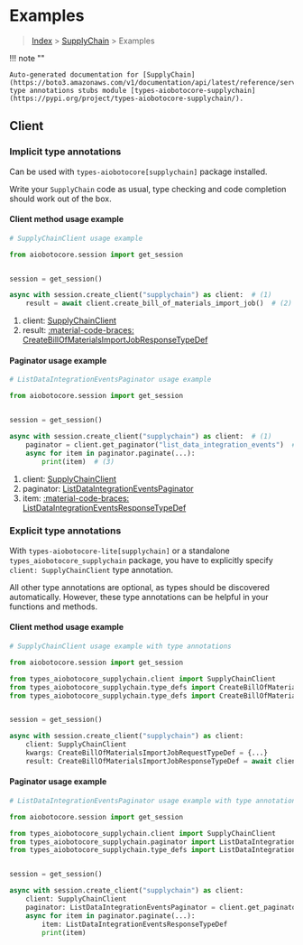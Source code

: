 # Examples

> [Index](../README.md) > [SupplyChain](./README.md) > Examples

!!! note ""

    Auto-generated documentation for [SupplyChain](https://boto3.amazonaws.com/v1/documentation/api/latest/reference/services/supplychain.html#supplychain)
    type annotations stubs module [types-aiobotocore-supplychain](https://pypi.org/project/types-aiobotocore-supplychain/).

## Client

### Implicit type annotations

Can be used with `types-aiobotocore[supplychain]` package installed.

Write your `SupplyChain` code as usual,
type checking and code completion should work out of the box.



#### Client method usage example

```python
# SupplyChainClient usage example

from aiobotocore.session import get_session


session = get_session()

async with session.create_client("supplychain") as client:  # (1)
    result = await client.create_bill_of_materials_import_job()  # (2)
```

1. client: [SupplyChainClient](./client.md)
2. result: [:material-code-braces: CreateBillOfMaterialsImportJobResponseTypeDef](./type_defs.md#createbillofmaterialsimportjobresponsetypedef)



#### Paginator usage example

```python
# ListDataIntegrationEventsPaginator usage example

from aiobotocore.session import get_session


session = get_session()

async with session.create_client("supplychain") as client:  # (1)
    paginator = client.get_paginator("list_data_integration_events")  # (2)
    async for item in paginator.paginate(...):
        print(item)  # (3)
```

1. client: [SupplyChainClient](./client.md)
2. paginator: [ListDataIntegrationEventsPaginator](./paginators.md#listdataintegrationeventspaginator)
3. item: [:material-code-braces: ListDataIntegrationEventsResponseTypeDef](./type_defs.md#listdataintegrationeventsresponsetypedef)




### Explicit type annotations

With `types-aiobotocore-lite[supplychain]`
or a standalone `types_aiobotocore_supplychain` package, you have to explicitly specify
`client: SupplyChainClient` type annotation.

All other type annotations are optional, as types should be discovered automatically.
However, these type annotations can be helpful in your functions and methods.


#### Client method usage example

```python
# SupplyChainClient usage example with type annotations

from aiobotocore.session import get_session

from types_aiobotocore_supplychain.client import SupplyChainClient
from types_aiobotocore_supplychain.type_defs import CreateBillOfMaterialsImportJobResponseTypeDef
from types_aiobotocore_supplychain.type_defs import CreateBillOfMaterialsImportJobRequestTypeDef


session = get_session()

async with session.create_client("supplychain") as client:
    client: SupplyChainClient
    kwargs: CreateBillOfMaterialsImportJobRequestTypeDef = {...}
    result: CreateBillOfMaterialsImportJobResponseTypeDef = await client.create_bill_of_materials_import_job(**kwargs)
```



#### Paginator usage example

```python
# ListDataIntegrationEventsPaginator usage example with type annotations

from aiobotocore.session import get_session

from types_aiobotocore_supplychain.client import SupplyChainClient
from types_aiobotocore_supplychain.paginator import ListDataIntegrationEventsPaginator
from types_aiobotocore_supplychain.type_defs import ListDataIntegrationEventsResponseTypeDef


session = get_session()

async with session.create_client("supplychain") as client:
    client: SupplyChainClient
    paginator: ListDataIntegrationEventsPaginator = client.get_paginator("list_data_integration_events")
    async for item in paginator.paginate(...):
        item: ListDataIntegrationEventsResponseTypeDef
        print(item)
```


